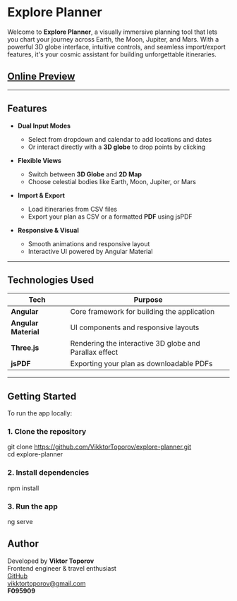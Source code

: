 # Explore Planner
Welcome to **Explore Planner**, a visually immersive planning tool that lets you chart your journey across Earth, the Moon, Jupiter, and Mars. With a powerful 3D globe interface, intuitive controls, and seamless import/export features, it's your cosmic assistant for building unforgettable itineraries.

## [Online Preview](https://explore-planner.vercel.app/)

---

## Features
- **Dual Input Modes**
  - Select from dropdown and calendar to add locations and dates
  - Or interact directly with a **3D globe** to drop points by clicking

- **Flexible Views**
  - Switch between **3D Globe** and **2D Map**
  - Choose celestial bodies like Earth, Moon, Jupiter, or Mars

- **Import & Export**
  - Load itineraries from CSV files
  - Export your plan as CSV or a formatted **PDF** using jsPDF

- **Responsive & Visual**
  - Smooth animations and responsive layout
  - Interactive UI powered by Angular Material

---

## Technologies Used
| Tech           | Purpose                                        |
|----------------|------------------------------------------------|
| **Angular**    | Core framework for building the application   |
| **Angular Material** | UI components and responsive layouts         |
| **Three.js**   | Rendering the interactive 3D globe and Parallax effect            |
| **jsPDF**      | Exporting your plan as downloadable PDFs       |

---

## Getting Started
To run the app locally:

### 1. Clone the repository
git clone https://github.com/VikktorToporov/explore-planner.git<br>
cd explore-planner

### 2. Install dependencies
npm install

### 3. Run the app
ng serve

## Author

Developed by **Viktor Toporov**  
Frontend engineer & travel enthusiast<br>
[GitHub](https://github.com/VikktorToporov)<br>
vikktortoporov@gmail.com<br>
**F095909**